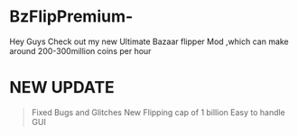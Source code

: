 # BzFlipPremium-
Hey Guys Check out my new Ultimate Bazaar flipper Mod ,which can make around 200-300million coins per hour
# NEW UPDATE
>Fixed Bugs and Glitches
>New Flipping cap of 1 billion
>Easy to handle GUI
